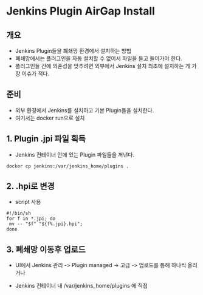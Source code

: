 # Jenkins Plugin AirGap Install
## 개요 
-  Jenkins Plugin들을 폐쇄망 환경에서 설치하는 방법
- 폐쇄망에서는 플러그인을 자동 설치할 수 없어서 파일을 들고 들어가야 한다.
- 플러그인들 간에 의존성을 맞추려면 외부에서 Jenkins 설치 최초에 설치하는 게 가장 이슈가 적다.
## 준비
- 외부 환경에서 Jenkins를 설치하고 기본 Plugin들을 설치한다.
- 여기서는 docker run으로 설치

## 1. Plugin .jpi 파일 획득
- Jenkins 컨테이너 안에 있는 Plugin 파일들을 꺼낸다.
```
docker cp jenkins:/var/jenkins_home/plugins .
```
## 2. .hpi로 변경
- script 사용
```
#!/bin/sh
for f in *.jpi; do 
 mv -- "$f" "${f%.jpi}.hpi"; 
done
```


## 3. 폐쇄망 이동후 업로드 
- UI에서 Jenkins 관리 -> Plugin managed -> 고급 -> 업로드를 통해 하나씩 올리거나

- Jenkins 컨테이너 내 /var/jenkins_home/plugins 에 직접 
